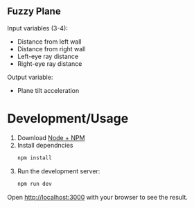 ## Fuzzy Plane

Input variables (3-4):
- Distance from left wall
- Distance from right wall
- Left-eye ray distance
- Right-eye ray distance

Output variable:
- Plane tilt acceleration

# Development/Usage
1. Download [Node + NPM](https://nodejs.org/en/)
2. Install dependncies
    ```bash
    npm install
    ```
3. Run the development server:
    ```bash
    npm run dev
    ```

Open [http://localhost:3000](http://localhost:3000) with your browser to see the result.